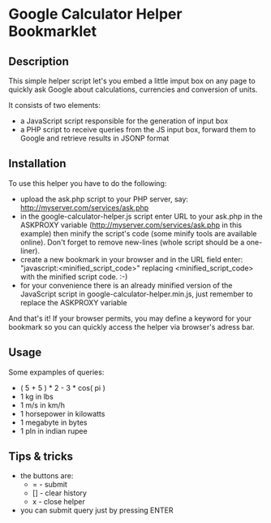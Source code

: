 # Google Calculator Helper Bookmarklet #

## Description ##

This simple helper script let's you embed a little imput box on any page to
quickly ask Google about calculations, currencies and conversion of units.

It consists of two elements:

*   a JavaScript script responsible for the generation of input box
*   a PHP script to receive queries from the JS input box, forward them to
    Google and retrieve results in JSONP format

## Installation ##

To use this helper you have to do the following:

*   upload the ask.php script to your PHP server, say:
    http://myserver.com/services/ask.php
*   in the google-calculator-helper.js script enter URL to your ask.php in the
    ASKPROXY variable (http://myserver.com/services/ask.php in this example)
    then minify the script's code (some minify tools are available online).
    Don't forget to remove new-lines (whole script should be a one-liner).
*   create a new bookmark in your browser and in the URL field enter:
    "javascript:<minified_script_code>" replacing <minified_script_code> with
    the minified script code. :-)
*   for your convenience there is an already minified version of the JavaScript
    script in google-calculator-helper.min.js, just remember to replace the
    ASKPROXY variable

And that's it! If your browser permits, you may define a keyword for your
bookmark so you can quickly access the helper via browser's adress bar.

## Usage ##

Some expamples of queries:

*   ( 5 + 5 ) * 2 - 3 * cos( pi )
*   1 kg in lbs
*   1 m/s in km/h
*   1 horsepower in kilowatts
*   1 megabyte in bytes
*   1 pln in indian rupee

## Tips & tricks ##

*   the buttons are:
    *   = - submit
    *   [] - clear history
    *   x - close helper
*   you can submit query just by pressing ENTER